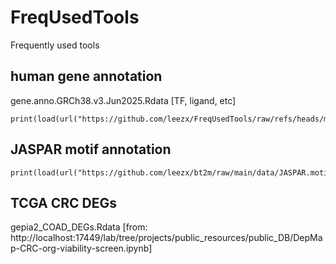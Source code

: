 # FreqUsedTools
Frequently used tools

## human gene annotation
gene.anno.GRCh38.v3.Jun2025.Rdata [TF, ligand, etc]
```
print(load(url("https://github.com/leezx/FreqUsedTools/raw/refs/heads/main/Rdata/gene.anno.GRCh38.v3.Jun2025.Rdata")))
```

## JASPAR motif annotation
```
print(load(url("https://github.com/leezx/bt2m/raw/main/data/JASPAR.motif.rmDup.rda")))
```

## TCGA CRC DEGs
gepia2_COAD_DEGs.Rdata [from: http://localhost:17449/lab/tree/projects/public_resources/public_DB/DepMap-CRC-org-viability-screen.ipynb]
